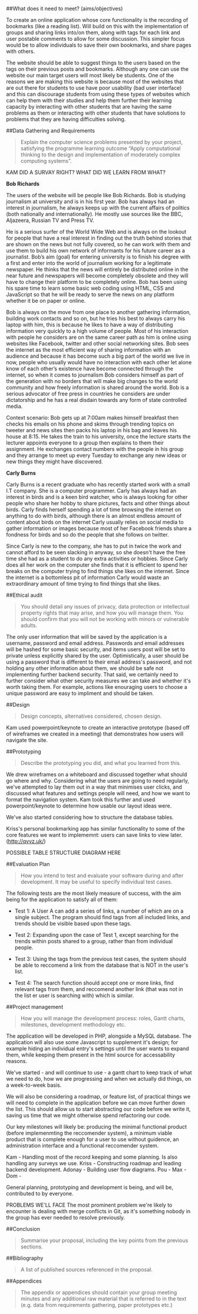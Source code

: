 ##What does it need to meet? (aims/objectives)

To create an online application whose core functionality is the recording of bookmarks (like a reading list). Will build on this with the implementation of groups and sharing links into/on them, along with tags for each link and user postable comments to allow for some discussion. This simpler focus would be to allow individuals to save their own bookmarks, and share pages with others. 

The website should be able to suggest things to the users based on the tags on their previous posts and bookmarks. Although any one can use the website our main target users will most likely be students. One of the reasons we are making this website is because most of the websites that are out there for students to use have poor usability (bad user interface) and this can discourage students from using these types of websites which can help them with their studies and help them further their learning capacity by interacting with other students that are having the same problems as them or interacting with other students that have solutions to problems that they are having difficulties solving.

##Data Gathering and Requirements

> Explain the computer science problems presented by your project, satisfying the programme learning outcome “Apply computational thinking to the design and implementation of moderately complex computing systems”.

KAM DID A SURVAY RIGHT? WHAT DID WE LEARN FROM WHAT?

**Bob Richards**

The users of the website will be people like Bob Richards. Bob is studying journalism at university and is in his first year. Bob has always had an interest in journalism, he always keeps up with the current affairs of politics (both nationally and internationally). He mostly use sources like the BBC, Aljazeera, Russian TV and Press TV.

He is a serious surfer of the World Wide Web and is always on the lookout for people that have a real interest in finding out the truth behind stories that are shown on the news but not fully covered, so he can work with them and use them to build his own network of informants for his future career as a journalist. Bob’s aim (goal) for entering university is to finish his degree with a first and enter into the world of journalism working for a legitimate newspaper. He thinks that the news will entirely be distributed online in the near future and newspapers will become completely obsolete and they will have to change their platform to be completely online. Bob has been using his spare time to learn some basic web coding using HTML, CSS and JavaScript so that he will be ready to serve the news on any platform whether it be on paper or online.

Bob is always on the move from one place to another gathering information, building work contacts and so on, but he tries his best to always carry his laptop with him, this is because he likes to have a way of distributing information very quickly to a high volume of people. Most of his interaction with people he considers are on the same career path as him is online using websites like Facebook, twitter and other social networking sites. Bob sees the internet as the most efficient way of sharing information with an audience and because it has become such a big part of the world we live in now, people who usually would have no interaction with each other let alone know of each other’s existence have become connected through the internet, so when it comes to journalism Bob considers himself as part of the generation with no borders that will make big changes to the world community and how freely information is shared around the world. Bob is a serious advocator of free press in countries he considers are under dictatorship and he has a real disdain towards any form of state controlled media.   
 

Context scenario:
Bob gets up at 7:00am makes himself breakfast then checks his emails on his phone and skims through trending topics on tweeter and news sites then packs his laptop in his bag and leaves his house at 8:15. He takes the train to his university, once the lecture starts the lecturer appoints everyone to a group then explains to them their assignment. He exchanges contact numbers with the people in his group and they arrange to meet up every Tuesday to exchange any new ideas or new things they might have discovered.

**Carly Burns**

Carly Burns is a recent graduate who has recently started work with a small I.T company. She is a computer programmer. Carly has always had an interest in birds and is a keen bird watcher, who is always looking for other people who share her hobby to share pictures, facts and other things about birds. Carly finds herself spending a lot of time browsing the internet on anything to do with birds, although there is an almost endless amount of content about birds on the internet Carly usually relies on social media to gather information or images because most of her Facebook friends share a fondness for birds and so do the people that she follows on twitter.

Since Carly is new to the company, she has to put in twice the work and cannot afford to be seen slacking in anyway, so she doesn't have the free time she had as a student to do any extra activities or hobbies. Since Carly does all her work on the computer she finds that it is efficient to spend her breaks on the computer trying to find things she likes on the internet. Since the internet is a bottomless pit of information Carly would waste an extraordinary amount of time trying to find things that she likes. 

##Ethical audit
> You should detail any issues of privacy, data protection or intellectual property rights that may arise, and how you will manage them. You should confirm that you will not be working with minors or vulnerable adults.

The only user information that will be saved by the application is a username, password and email address. Passwords and email addresses will be hashed for some basic security, and items users post will be set to private unless explicitly shared by the user. Optimistically, a user should be using a password that is different to their email address's password, and not holding any other information about them, we should be safe not implementing further backend security. That said, we certainly need to further consider what other security measures we can take and whether it's worth taking them. For example, actions like enouraging users to choose a unique password are easy to impliment and should be taken.

##Design
> Design concepts, alternatives considered, chosen design.

Kam used powerpoint/keynote to create an interactive prototype (based off of wireframes we created in a meeting) that demonstrates how users will navigate the site.

##Prototyping
> Describe the prototyping you did, and what you learned from this.

We drew wireframes on a whiteboard and discussed together what should go where and why. Considering what the users are going to need regularly, we've attempted to lay them out in a way that minimises user clicks, and discussed what features and settings people will need, and how we want to format the navigation system. Kam took this further and used powerpoint/keynote to determine how usable our layout ideas were.

We've also started considering how to structure the database tables.

Kriss's personal bookmarking app has similar functionality to some of the core features we want to implememnt: users can save links to view later. (http://qvvz.uk/)

POSSIBLE TABLE STRUCTURE DIAGRAM HERE

##Evaluation Plan
> How you intend to test and evaluate your software during and after development. It may be useful to specify individual test cases.

The following tests are the most likely measure of success, with the aim being for the application to satisfy all of them:

- Test 1: A User A can add a series of links, a number of which are on a single subject. The program should find tags from all included links, and trends should be visible based upon these tags. 

- Test 2: Expanding upon the case of Test 1, except searching for the trends within posts shared to a group, rather than from individual people.

- Test 3: Using the tags from the previous test cases, the system should be able to reccomend a link from the database that is NOT in the user's list.

- Test 4: The search function should accept one or more links, find relevant tags from them, and reccomend another link (that was not in the list er user is searching with) which is similar. 

##Project management
> How you will manage the development process: roles, Gantt charts, milestones, development methodology etc.

The application will be developed in PHP, alongside a MySQL database. The application will also use some Javascript to supplement it's design; for example hiding an individual entry's settings until the user wants to expand them, while keeping them present in the html source for accessability reasons.

We've started - and will continue to use - a gantt chart to keep track of what we need to do, how we are progressing and when we actually did things, on a week-to-week basis. 

We will also be considering a roadmap, or feature list, of practical things we will need to complete in the application before we can move further down the list. This should allow us to start abstracting our code before we write it, saving us time that we might otherwise spend refactoring our code.

Our key milestones will likely be: producing the minimal functional product (before implemenmting the reccomender system), a minimum viable product that is complete enough for a user to use without guidence, an administration interface and a functional reccomender system.

Kam - Handling most of the record keeping and some planning. Is also handling any surveys we use.
Kriss - Constructing roadmap and leading backend development.
Adonay - Building user flow diagrams.
Pou - 
Max - 
Dom - 

General planning, prototyping and development is being, and will be, contributed to by everyone.

PROBLEMS WE'LL FACE
The most prominent problem we're likely to encounter is dealing with merge conflicts in Git, as it's something nobody in the group has ever needed to resolve previously. 

##Conclusion
> Summarise your proposal, including the key points from the previous sections.

##Bibliography
> A list of published sources referenced in the proposal.

##Appendices
> The appendix or appendices should contain your group meeting minutes and any
additional raw material that is referred to in the text (e.g. data from requirements gathering, paper prototypes etc.)
